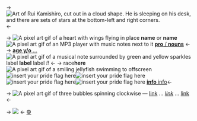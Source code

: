 ->![Art of Rui Kamishiro, cut out in a cloud shape. He is sleeping on his desk, and there are sets of stars at the bottom-left and right corners.](https://i.postimg.cc/7Z5mxTHk/21b60473d2db4c9f53083d36281f6ec9bda4c23c.png)<-

-> ![A pixel art gif of a heart with wings flying in place](https://i.postimg.cc/ZnHgB9DL/a686a9f5785372d66c8f4fad64b794c790315dd2.gif) **name** or **name** ![A pixel art gif of an MP3 player with music notes next to it](https://i.postimg.cc/cHLVBL74/ezgif-5-bcc67f4201.gif) [**pro** / **nouns**](/kamishiro-temp) <-
-> [**age y/o** ...]() ![A pixel art gif of a musical note surrounded by green and yellow sparkles](https://i.postimg.cc/rwPkZWmR/ezgif-1-18d2f98e93.gif) label **label** label *!!* <-
-> race**here** ![A pixel art gif of a smiling jellyfish swimming to offscreen](https://i.postimg.cc/7PnjQcYT/1b18fdd39b2aeb5773d81f6c92304497dde5afee.gif) ![insert your pride flag here](https://i.postimg.cc/mrPhbDST/aroace-6-stripes-20-px.png)![insert your pride flag here](https://i.postimg.cc/QNzKTf1w/trans-masculine-20px-4-stripes.png)![insert your pride flag here](https://i.postimg.cc/X75k4kG8/achillean-3-stripes-20-px.png)![insert your pride flag here](https://i.postimg.cc/d0n6PwJV/trans-4-trans-7-stripes-20-px.png) [**info** info](/kamishiro-temp)<-

-> ![A pixel art gif of three bubbles spinning clockwise](https://i.postimg.cc/7hzhqksD/ezgif-1-b9cea8ed72.gif) — [link](/kamishiro-temp) ... [*link*](/kamishiro-temp) ... [link](/kamishiro-temp) <-

-> ![](https://i.postimg.cc/prGzr7PX/space.png) <-
[©](/frapuccino)